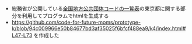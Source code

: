 - 総務省が公開している[全国地方公共団体コードの一覧表](https://www.soumu.go.jp/main_content/000894847.xls)の東京都に関する部分を利用してプログラムでhtmlを生成する
- https://github.com/code-for-future-moms/prototype-k/blob/94c009966e50b84677bd3af35025f6bfcf488ea9/k4/index.html#L47-L73 を作成した
